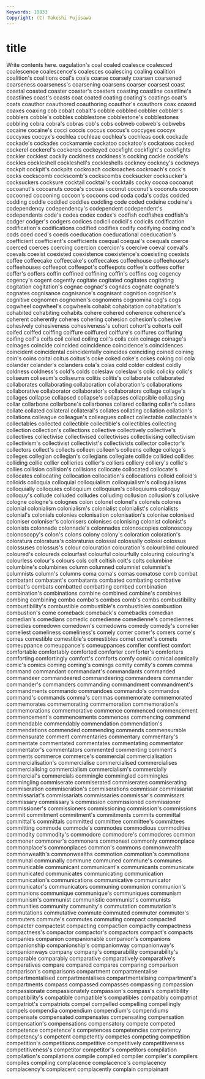 ```yaml
---
Keywords: 10833 
Copyright: (C) Takeshi Fujisawa
---
```


# title

Write contents here.
oagulation's coal
coaled coalesce coalesced coalescence coalescence's coalesces coalescing coaling coalition coalition's
coalitions coal's coals coarse coarsely coarsen coarsened coarseness coarseness's coarsening
coarsens coarser coarsest coast coastal coasted coaster coaster's coasters coasting
coastline coastline's coastlines coast's coasts coat coated coating coating's coatings
coat's coats coauthor coauthored coauthoring coauthor's coauthors coax coaxed coaxes
coaxing cob cobalt cobalt's cobble cobbled cobbler cobbler's cobblers cobble's
cobbles cobblestone cobblestone's cobblestones cobbling cobra cobra's cobras cob's cobs
cobweb cobweb's cobwebs cocaine cocaine's cocci coccis coccus coccus's coccyges
coccyx coccyxes coccyx's cochlea cochleae cochlea's cochleas cock cockade cockade's
cockades cockamamie cockatoo cockatoo's cockatoos cocked cockerel cockerel's cockerels cockeyed
cockfight cockfight's cockfights cockier cockiest cockily cockiness cockiness's cocking cockle
cockle's cockles cockleshell cockleshell's cockleshells cockney cockney's cockneys cockpit cockpit's
cockpits cockroach cockroaches cockroach's cock's cocks cockscomb cockscomb's cockscombs cocksucker
cocksucker's cocksuckers cocksure cocktail cocktail's cocktails cocky cocoa cocoanut cocoanut's
cocoanuts cocoa's cocoas coconut coconut's coconuts cocoon cocooned cocooning cocoon's
cocoons cod coda coda's codas codded codding coddle coddled coddles
coddling code coded codeine codeine's codependency codependency's codependent codependent's codependents
code's codes codex codex's codfish codfishes codfish's codger codger's codgers
codices codicil codicil's codicils codification codification's codifications codified codifies codify
codifying coding cod's cods coed coed's coeds coeducation coeducational coeducation's
coefficient coefficient's coefficients coequal coequal's coequals coerce coerced coerces coercing
coercion coercion's coercive coeval coeval's coevals coexist coexisted coexistence coexistence's
coexisting coexists coffee coffeecake coffeecake's coffeecakes coffeehouse coffeehouse's coffeehouses coffeepot
coffeepot's coffeepots coffee's coffees coffer coffer's coffers coffin coffined coffining
coffin's coffins cog cogency cogency's cogent cogently cogitate cogitated cogitates
cogitating cogitation cogitation's cognac cognac's cognacs cognate cognate's cognates cognisance
cognisance's cognisant cognition cognition's cognitive cognomen cognomen's cognomens cognomina cog's
cogs cogwheel cogwheel's cogwheels cohabit cohabitation cohabitation's cohabited cohabiting cohabits
cohere cohered coherence coherence's coherent coherently coheres cohering cohesion cohesion's
cohesive cohesively cohesiveness cohesiveness's cohort cohort's cohorts coif coifed coiffed
coiffing coiffure coiffured coiffure's coiffures coiffuring coifing coif's coifs coil
coiled coiling coil's coils coin coinage coinage's coinages coincide coincided
coincidence coincidence's coincidences coincident coincidental coincidentally coincides coinciding coined coining
coin's coins coital coitus coitus's coke coked coke's cokes coking
col cola colander colander's colanders cola's colas cold colder coldest
coldly coldness coldness's cold's colds coleslaw coleslaw's colic colicky colic's
coliseum coliseum's coliseums colitis colitis's collaborate collaborated collaborates collaborating collaboration
collaboration's collaborations collaborative collaborator collaborator's collaborators collage collage's collages collapse
collapsed collapse's collapses collapsible collapsing collar collarbone collarbone's collarbones collared
collaring collar's collars collate collated collateral collateral's collates collating collation
collation's collations colleague colleague's colleagues collect collectable collectable's collectables collected
collectible collectible's collectibles collecting collection collection's collections collective collectively collective's
collectives collectivise collectivised collectivises collectivising collectivism collectivism's collectivist collectivist's collectivists
collector collector's collectors collect's collects colleen colleen's colleens college college's
colleges collegian collegian's collegians collegiate collide collided collides colliding collie
collier collieries collier's colliers colliery colliery's collie's collies collision collision's
collisions collocate collocated collocate's collocates collocating collocation collocation's collocations colloid
colloid's colloids colloquia colloquial colloquialism colloquialism's colloquialisms colloquially colloquies colloquium
colloquium's colloquiums colloquy colloquy's collude colluded colludes colluding collusion collusion's
collusive cologne cologne's colognes colon colonel colonel's colonels colones colonial
colonialism colonialism's colonialist colonialist's colonialists colonial's colonials colonies colonisation colonisation's
colonise colonised coloniser coloniser's colonisers colonises colonising colonist colonist's colonists
colonnade colonnade's colonnades colonoscopies colonoscopy colonoscopy's colon's colons colony colony's
coloration coloration's coloratura coloratura's coloraturas colossal colossally colossi colossus colossuses
colossus's colour colouration colouration's colourblind coloured coloured's coloureds colourfast colourful
colourfully colouring colouring's colourless colour's colours cols colt coltish colt's
colts columbine columbine's columbines column columned columnist columnist's columnists column's
columns coma coma's comas comatose comb combat combatant combatant's combatants
combated combating combative combat's combats combatted combatting combed combination combination's
combinations combine combined combine's combines combing combining combo combo's combos
comb's combs combustibility combustibility's combustible combustible's combustibles combustion combustion's come
comeback comeback's comebacks comedian comedian's comedians comedic comedienne comedienne's comediennes
comedies comedown comedown's comedowns comedy comedy's comelier comeliest comeliness comeliness's
comely comer comer's comers come's comes comestible comestible's comestibles comet
comet's comets comeuppance comeuppance's comeuppances comfier comfiest comfort comfortable comfortably
comforted comforter comforter's comforters comforting comfortingly comfort's comforts comfy comic
comical comically comic's comics coming coming's comings comity comity's comm
comma command commandant commandant's commandants commanded commandeer commandeered commandeering commandeers
commander commander's commanders commanding commandment commandment's commandments commando commandoes commando's
commandos command's commands comma's commas commemorate commemorated commemorates commemorating commemoration
commemoration's commemorations commemorative commence commenced commencement commencement's commencements commences commencing
commend commendable commendably commendation commendation's commendations commended commending commends commensurable
commensurate comment commentaries commentary commentary's commentate commentated commentates commentating commentator
commentator's commentators commented commenting comment's comments commerce commerce's commercial commercialisation
commercialisation's commercialise commercialised commercialises commercialising commercialism commercialism's commercially commercial's commercials
commingle commingled commingles commingling commiserate commiserated commiserates commiserating commiseration commiseration's
commiserations commissar commissariat commissariat's commissariats commissaries commissar's commissars commissary commissary's
commission commissioned commissioner commissioner's commissioners commissioning commission's commissions commit commitment
commitment's commitments commits committal committal's committals committed committee committee's committees
committing commode commode's commodes commodious commodities commodity commodity's commodore commodore's
commodores common commoner commoner's commoners commonest commonly commonplace commonplace's commonplaces
common's commons commonwealth commonwealth's commonwealths commotion commotion's commotions communal communally
commune communed commune's communes communicable communicant communicant's communicants communicate communicated
communicates communicating communication communication's communications communicative communicator communicator's communicators communing
communion communion's communions communique communique's communiques communism communism's communist communistic
communist's communists communities community community's commutation commutation's commutations commutative commute
commuted commuter commuter's commuters commute's commutes commuting compact compacted compacter
compactest compacting compaction compactly compactness compactness's compactor compactor's compactors compact's
compacts companies companion companionable companion's companions companionship companionship's companionway companionway's
companionways company company's comparability comparability's comparable comparably comparative comparatively comparative's
comparatives compare compared compares comparing comparison comparison's comparisons compartment compartmentalise
compartmentalised compartmentalises compartmentalising compartment's compartments compass compassed compasses compassing compassion
compassionate compassionately compassion's compass's compatibility compatibility's compatible compatible's compatibles compatibly
compatriot compatriot's compatriots compel compelled compelling compellingly compels compendia compendium
compendium's compendiums compensate compensated compensates compensating compensation compensation's compensations compensatory
compete competed competence competence's competences competencies competency competency's competent competently
competes competing competition competition's competitions competitive competitively competitiveness competitiveness's competitor
competitor's competitors compilation compilation's compilations compile compiled compiler compiler's compilers
compiles compiling complacence complacence's complacency complacency's complacent complacently complain complainant
